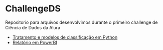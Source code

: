 # ChallengeDS
Repositorio para arquivos desenvolvimos durante o primeiro challenge de Ciência de Dados da Alura

- [Tratamento e modelos de classificação em Python](https://github.com/douglascdsantos/ChallengeDS/blob/main/challengeDS.ipynb)
- [Relatório em PowerBI](https://app.powerbi.com/view?r=eyJrIjoiNGFjMWE5YjctODQ2NS00YmIxLWJlN2UtOWYzYjgwYmEyMmI1IiwidCI6IjQ5OWJkNjVjLTg5NTktNDYzNC04NWMyLTFhYWEwZmI4Y2Q1NSJ9&pageName=ReportSectionb7deadb478676b9b7004)
